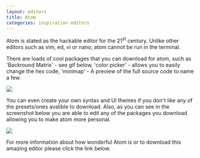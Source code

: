 ```yaml
---
layout: editors
title: Atom
categories: inspiration editors
---
```

Atom is stated as the hackable editor for the 21<sup>st</sup> century. Unlike other editors such as vim, ed, vi or nano; atom cannot be run in the terminal.

There are loads of cool packages that you can download for atom, such as 'Backround Matrix' - see gif below, 'color picker' - allows you to easily change the hex code, 'minimap' - A preview of the full source code to name a few.

![]({{site.baseurl}}/res/gifs/Atom-background-matrix.gif)

You can even create your own syntax and UI themes if you don't like any of the presets/ones avalible to download. Also, as you can see in the screenshot below you are able to edit any of the packages you download allowing you to make atom more personal.

![]({{site.baseurl}}/res/editor_images/Atom-Screenshot.png)

For more information about how wonderful Atom is or to download this amazing editor please click the link below.
